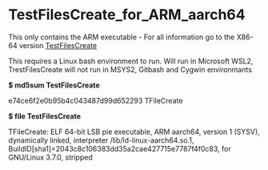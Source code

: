 # TestFilesCreate_for_ARM_aarch64
This only contains the ARM executable - For all information go to the X86-64 version [TestFilesCreate](https://github.com/Jim-JMCD/TestFilesCreate)

This requires a Linux bash environment to run. Will run in Microsoft WSL2, TrestFilesCreate will not run in MSYS2, Gitbash and Cygwin environmants

__$ md5sum TestFilesCreate__

e74ce6f2e0b95b4c043487d99d652293  TFileCreate

__$ file TestFilesCreate__

TFileCreate: ELF 64-bit LSB pie executable, ARM aarch64, version 1 (SYSV), dynamically linked, interpreter /lib/ld-linux-aarch64.so.1, BuildID[sha1]=2043c8c106383dd35a2cae427715e7787f4f0c83, for GNU/Linux 3.7.0, stripped
